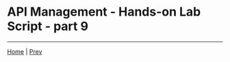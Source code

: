 # API Management - Hands-on Lab Script - part 9


---
[Home](README.md) | [Prev](apimanagement-7.md) 